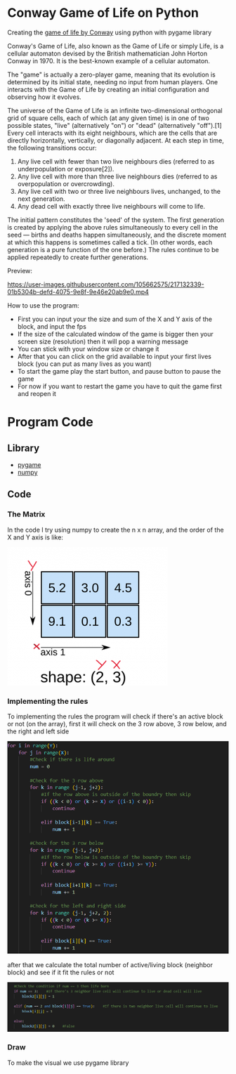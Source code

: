 # Conway Game of Life on Python

Creating the [game of life by Conway](https://conwaylife.com/wiki/Conway%27s_Game_of_Life) using python with pygame library

Conway's Game of Life, also known as the Game of Life or simply Life, is a cellular automaton devised by the British mathematician John Horton Conway in 1970. It is the best-known example of a cellular automaton.

The "game" is actually a zero-player game, meaning that its evolution is determined by its initial state, needing no input from human players. One interacts with the Game of Life by creating an initial configuration and observing how it evolves.

The universe of the Game of Life is an infinite two-dimensional orthogonal grid of square cells, each of which (at any given time) is in one of two possible states, "live" (alternatively "on") or "dead" (alternatively "off").[1] Every cell interacts with its eight neighbours, which are the cells that are directly horizontally, vertically, or diagonally adjacent. At each step in time, the following transitions occur:

1. Any live cell with fewer than two live neighbours dies (referred to as underpopulation or exposure[2]).
2. Any live cell with more than three live neighbours dies (referred to as overpopulation or overcrowding).
3. Any live cell with two or three live neighbours lives, unchanged, to the next generation.
4. Any dead cell with exactly three live neighbours will come to life.

The initial pattern constitutes the 'seed' of the system. The first generation is created by applying the above rules simultaneously to every cell in the seed — births and deaths happen simultaneously, and the discrete moment at which this happens is sometimes called a tick. (In other words, each generation is a pure function of the one before.) The rules continue to be applied repeatedly to create further generations.

Preview:

https://user-images.githubusercontent.com/105662575/217132339-01b5304b-defd-4075-9e8f-9e46e20ab9e0.mp4

How to use the program:
- First you can input your the size and sum of the X and Y axis of the block, and input the fps
- If the size of the calculated window of the game is bigger then your screen size (resolution) then it will pop a warning message
- You can stick with your window size or change it
- After that you can click on the grid available to input your first lives block (you can put as many lives as you want)
- To start the game play the start button, and pause button to pause the game
- For now if you want to restart the game you have to quit the game first and reopen it


# Program Code

## Library

- [pygame](https://www.pygame.org/docs/)
- [numpy](https://numpy.org/)


## Code

### The Matrix

In the code I try using numpy to create the n x n array, and the order of the X and Y axis is like:

![array](/assets/numpyarray.png)


### Implementing the rules

To implementing the rules the program will check if there's an active block or not (on the array), first it will check on the 3 row above, 3 row below, and the right and left side

![rules](/assets/rules.png)

after that we calculate the total number of active/living block (neighbor block) and see if it fit the rules or not

![rules1](/assets/rules1.png)


### Draw

To make the visual we use pygame library
